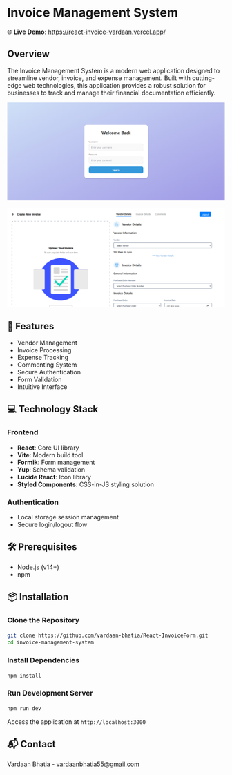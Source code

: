 # Invoice Management System

🌐 **Live Demo**: https://react-invoice-vardaan.vercel.app/

## Overview

The Invoice Management System is a modern web application designed to streamline vendor, invoice, and expense management. Built with cutting-edge web technologies, this application provides a robust solution for businesses to track and manage their financial documentation efficiently.

![alt text](/public/image-1.png)

![alt text](/public/image-2.png)

## 🚀 Features

- Vendor Management
- Invoice Processing
- Expense Tracking
- Commenting System
- Secure Authentication
- Form Validation
- Intuitive Interface

## 💻 Technology Stack

### Frontend

- **React**: Core UI library
- **Vite**: Modern build tool
- **Formik**: Form management
- **Yup**: Schema validation
- **Lucide React**: Icon library
- **Styled Components**: CSS-in-JS styling solution

### Authentication

- Local storage session management
- Secure login/logout flow

## 🛠 Prerequisites

- Node.js (v14+)
- npm

## 📦 Installation

### Clone the Repository

```bash
git clone https://github.com/vardaan-bhatia/React-InvoiceForm.git
cd invoice-management-system
```

### Install Dependencies

```bash
npm install
```

### Run Development Server

```bash
npm run dev
```

Access the application at `http://localhost:3000`

## 📬 Contact

Vardaan Bhatia - vardaanbhatia55@gmail.com
